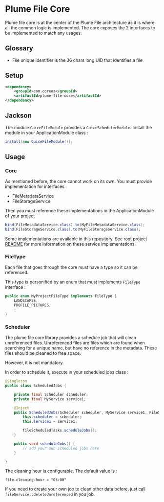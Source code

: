 Plume File Core
===============

Plume file core is at the center of the Plume File architecture as it is where all the common logic is implemented.
The core exposes the 2 interfaces to be implemented to match any usages.

Glossary
--------

- File unique identifier is the 36 chars long UID that identifies a file 

Setup
-----
```xml
<dependency>
    <groupId>com.coreoz</groupId>
    <artifactId>plume-file-core</artifactId>
</dependency>
```

Jackson
-------
The module `GuiceFileModule` provides a `GuiceSchedulerModule`.
Install the module in your ApplicationModule class :
```java
install(new GuiceFileModule());
```

Usage
-----

### Core
As mentioned before, the core cannot work on its own. You must provide implementation for interfaces :
- FileMetadataService
- FileStorageService

Then you must reference these implementations in the ApplicationModule of your project

```java
bind(FileMetadataService.class).to(MyFileMetadataService.class);
bind(FileStorageService.class).to(MyFileStorageService.class);
```

Some implementations are available in this repository.
See root project [README](../README.md) for more information on these service implementations.

### FileType

Each file that goes through the core must have a type so it can be referenced.

This type is personified by an enum that must implements `FileType` interface :
```java
public enum MyProjectFileType implements FileType {
    LANDSCAPES,
    PROFILE_PICTURES,
    ;
}
```

### Scheduler

The plume file core library provides a schedule job that will clean unreferenced files.
Unreferenced files are files which are found when searching for a unique name, but have no reference in the metadata.
These files should be cleaned to free space.

However, it is not mandatory.

In order to schedule it, execute in your scheduled jobs class :
```java
@Singleton
public class ScheduledJobs {

    private final Scheduler scheduler;
    private final MyService service1;

    @Inject
    public ScheduledJobs(Scheduler scheduler, MyService service1, FileScheduledTasks fileScheduledTasks) {
        this.scheduler = scheduler;
        this.service1 = service1;

        fileScheduledTasks.scheduleJobs();
    }

    public void scheduleJobs() {
        // add your own scheduled jobs here
    }

}
```

The cleaning hour is configurable. The default value is :
```
file.cleaning-hour = "03:00"
```

If you need to create your own job to clean other data before, just call `fileService::deleteUnreferenced` in you job.
